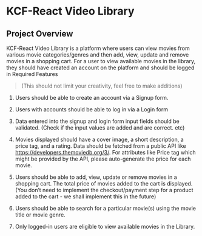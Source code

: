 # KCF-React Video Library
## Project Overview
KCF-React Video Library is a platform where users can view movies from various movie categories/genres and then add, view, update and remove movies in a shopping cart. For a user to view available movies in the library, they should have created an account on the platform and should be logged in
Required Features
> (This should not limit your creativity, feel free to make additions)
1. Users should be able to create an account via a Signup form.
2. Users with accounts should be able to log in via a Login form
3. Data entered into the signup and login form input fields should be validated. (Check if the input values are added and are correct. etc)
4. Movies displayed should have a cover image, a short description, a price tag, and a rating. Data should be fetched from a public API like https://developers.themoviedb.org/3/. For attributes like Price tag which might be provided by the API, please auto-generate the price for each movie.
 
5. Users should be able to add, view, update or remove movies in a shopping cart. The total price of movies added to the cart is displayed. (You don’t need to implement the checkout/payment step for a product added to the cart - we shall implement this in the future)
6. Users should be able to search for a particular movie(s) using the movie title or movie genre.
7. Only logged-in users are eligible to view available movies in the Library.